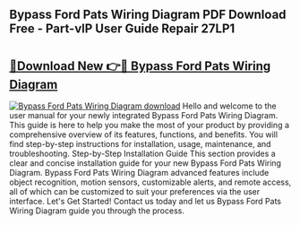 ## Bypass Ford Pats Wiring Diagram PDF Download Free - Part-vlP User Guide Repair 27LP1

# <h2><a href="http://dfttbjc.blite.top/?on=Bypass+Ford+Pats+Wiring+Diagram">🔗Download New 👉🔴 Bypass Ford Pats Wiring Diagram</a></h2>

[![Bypass Ford Pats Wiring Diagram download](https://i.imgur.com/lujVjoI.png)](http://dfttbjc.blite.top/?on=Bypass+Ford+Pats+Wiring+Diagram)
Hello and welcome to the user manual for your newly integrated Bypass Ford Pats Wiring Diagram. This guide is here to help you make the most of your product by providing a comprehensive overview of its features, functions, and benefits. You will find step-by-step instructions for installation, usage, maintenance, and troubleshooting. Step-by-Step Installation Guide This section provides a clear and concise installation guide for your new Bypass Ford Pats Wiring Diagram. Bypass Ford Pats Wiring Diagram advanced features include object recognition, motion sensors, customizable alerts, and remote access, all of which can be customized to suit your preferences via the user interface. Let's Get Started! Contact us today and let us Bypass Ford Pats Wiring Diagram guide you through the process.
